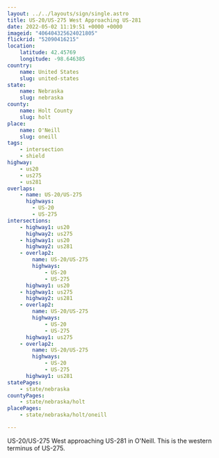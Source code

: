 ```yaml
---
layout: ../../layouts/sign/single.astro
title: US-20/US-275 West Approaching US-281
date: 2022-05-02 11:19:51 +0000 +0000
imageid: "406404325624021805"
flickrid: "52090416215"
location:
    latitude: 42.45769
    longitude: -98.646385
country:
    name: United States
    slug: united-states
state:
    name: Nebraska
    slug: nebraska
county:
    name: Holt County
    slug: holt
place:
    name: O'Neill
    slug: oneill
tags:
    - intersection
    - shield
highway:
    - us20
    - us275
    - us281
overlaps:
    - name: US-20/US-275
      highways:
        - US-20
        - US-275
intersections:
    - highway1: us20
      highway2: us275
    - highway1: us20
      highway2: us281
    - overlap2:
        name: US-20/US-275
        highways:
            - US-20
            - US-275
      highway1: us20
    - highway1: us275
      highway2: us281
    - overlap2:
        name: US-20/US-275
        highways:
            - US-20
            - US-275
      highway1: us275
    - overlap2:
        name: US-20/US-275
        highways:
            - US-20
            - US-275
      highway1: us281
statePages:
    - state/nebraska
countyPages:
    - state/nebraska/holt
placePages:
    - state/nebraska/holt/oneill

---
```

US-20/US-275 West approaching US-281 in O'Neill.  This is the western terminus of US-275.